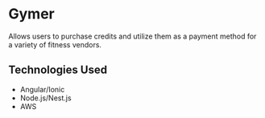 # Gymer
Allows users to purchase credits and utilize them as a payment method for a variety of fitness vendors. 

## Technologies Used
- Angular/Ionic
- Node.js/Nest.js
- AWS
